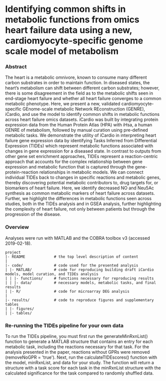 # Identifying common shifts in metabolic functions from omics heart failure data using a new, cardiomyocyte-specific genome scale model of metabolism

### Abstract
The heart is a metabolic omnivore, known to consume many different carbon substrates in order to maintain function. In diseased states, the heart’s metabolism can shift between different carbon substrates; however, there is some disagreement in the field as to the metabolic shifts seen in end-stage heart failure and whether all heart failure converges to a common metabolic phenotype. Here, we present a new, validated cardiomyocyte-specific GEnome-scale metabolic Network REconstruction (GENRE), iCardio, and use the model to identify common shifts in metabolic functions across heart failure omics datasets. iCardio was built by integrating protein expression data from the Human Protein Atlas (HPA) with iHsa, a human GENRE of metabolism, followed by manual curation using pre-defined metabolic tasks. We demonstrate the utility of iCardio in interpreting heart failure gene expression data by identifying Tasks Inferred from Differential Expression (TIDEs) which represent metabolic functions associated with changes in gene expression for a diseased state. In contrast to outputs from other gene set enrichment approaches, TIDEs represent a reaction-centric approach that accounts for the complex relationship between gene expression and metabolic function that is captured through the gene-protein-reaction relationships in metabolic models. We can connect individual TIDEs back to changes in specific reactions and metabolic genes, thereby discovering potential metabolic contributors to, drug targets for, or biomarkers of heart failure. Here, we identify decreased NO and Neu5Ac synthesis as common metabolic markers of heart failure across datasets. Further, we highlight the differences in metabolic functions seen across studies, both in the TIDEs analysis and in GSEA analysis, further highlighting the complexity of heart failure, not only between patients but through the progression of the disease. 


### Overview

Analyses were run with MATLAB and the COBRA toolbox v3 (accessed 2019-02-18). 

	project
	|- README             # the top level description of content
  	|
  	|- code/              # code used for the presented analysis
 	| |- MATLAB/          # code for reproducing building draft iCardio models, model curation, and TIDEs analysis	
	| | |- functions/     # functions necessary for reproducing results
	| | |- data/          # necessary models, metabolic tasks, and final results
 	| |- R/               # code for microarray DEG analysis
 	|
 	|- results/           # code to reproduce figures and supplementary tables
 	| |- figures/
	| |- tables/


### Re-running the TIDEs pipeline for your own data

To run the TIDEs pipeline, you must first run the generateMinRxnList() function to generate a MATLAB structure that contains an entry for each metabolic task, including the reactions necessary for that task. For the analysis presented in the paper, reactions without GPRs were removed (removeNoGPR = 'true'). Next, run the calculateTIDEscores() function with the model, minRxnList, and data for your study. The function will return a structure with a task score for each task in the minRxnList structure with the calculated significance for the task compared to randomly shuffled data. 
